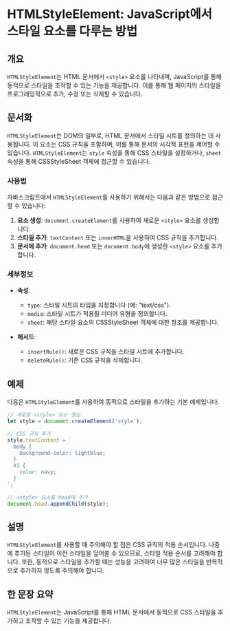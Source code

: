 <!--
Meta Description: # HTMLStyleElement: JavaScript에서 스타일 요소를 다루는 방법 ## 개요 `HTMLStyleElement`는 HTML 문서에서 `<style>` 요소를 나타내며, JavaScript를 통해 동적으로 스타일을 조작할 수 있는 기능을 제공합니다. 이...
Meta Keywords: style, css, htmlstyleelement, 스타일, 스타일을
-->

# HTMLStyleElement: JavaScript에서 스타일 요소를 다루는 방법

## 개요
`HTMLStyleElement`는 HTML 문서에서 `<style>` 요소를 나타내며, JavaScript를 통해 동적으로 스타일을 조작할 수 있는 기능을 제공합니다. 이를 통해 웹 페이지의 스타일을 프로그래밍적으로 추가, 수정 또는 삭제할 수 있습니다.

## 문서화
`HTMLStyleElement`는 DOM의 일부로, HTML 문서에서 스타일 시트를 정의하는 데 사용됩니다. 이 요소는 CSS 규칙을 포함하며, 이를 통해 문서의 시각적 표현을 제어할 수 있습니다. `HTMLStyleElement`는 `style` 속성을 통해 CSS 스타일을 설정하거나, `sheet` 속성을 통해 CSSStyleSheet 객체에 접근할 수 있습니다.

### 사용법
자바스크립트에서 `HTMLStyleElement`를 사용하기 위해서는 다음과 같은 방법으로 접근할 수 있습니다:

1. **요소 생성**: `document.createElement`를 사용하여 새로운 `<style>` 요소를 생성합니다.
2. **스타일 추가**: `textContent` 또는 `innerHTML`을 사용하여 CSS 규칙을 추가합니다.
3. **문서에 추가**: `document.head` 또는 `document.body`에 생성한 `<style>` 요소를 추가합니다.

### 세부정보
- **속성**:
  - `type`: 스타일 시트의 타입을 지정합니다 (예: "text/css").
  - `media`: 스타일 시트가 적용될 미디어 유형을 정의합니다.
  - `sheet`: 해당 스타일 요소의 CSSStyleSheet 객체에 대한 참조를 제공합니다.

- **메서드**: 
  - `insertRule()`: 새로운 CSS 규칙을 스타일 시트에 추가합니다.
  - `deleteRule()`: 기존 CSS 규칙을 삭제합니다.

## 예제
다음은 `HTMLStyleElement`를 사용하여 동적으로 스타일을 추가하는 기본 예제입니다.

```javascript
// 새로운 <style> 요소 생성
let style = document.createElement('style');

// CSS 규칙 추가
style.textContent = `
  body {
    background-color: lightblue;
  }
  h1 {
    color: navy;
  }
`;

// <style> 요소를 head에 추가
document.head.appendChild(style);
```

## 설명
`HTMLStyleElement`를 사용할 때 주의해야 할 점은 CSS 규칙의 적용 순서입니다. 나중에 추가된 스타일이 이전 스타일을 덮어쓸 수 있으므로, 스타일 적용 순서를 고려해야 합니다. 또한, 동적으로 스타일을 추가할 때는 성능을 고려하여 너무 많은 스타일을 반복적으로 추가하지 않도록 주의해야 합니다.

## 한 문장 요약
`HTMLStyleElement`는 JavaScript를 통해 HTML 문서에서 동적으로 CSS 스타일을 추가하고 조작할 수 있는 기능을 제공합니다.